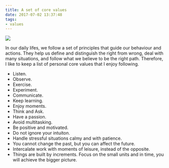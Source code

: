 ```yaml
---
title: A set of core values
date: 2017-07-02 13:37:48
tags:
- values
---
```


[![](https://instagram.fopo1-1.fna.fbcdn.net/t51.2885-15/e35/15625571_856037461205178_8153948961384693760_n.jpg)](https://www.instagram.com/p/BOXisP8lYGY/?taken-by=alxpnt)

In our daily lifes, we follow a set of principles that guide our behaviour and actions. They help us define and distinguish the right from wrong, deal with many situations, and follow what we believe to be the right path. Therefore, I like to keep a list of personal core values that I enjoy following. 

* Listen.
* Observe.
* Exercise.
* Experiment.  
* Communicate. 
* Keep learning.
* Enjoy moments.
* Think and Ask.
* Have a passion.
* Avoid multitasking.
* Be positive and motivated.
* Do not ignore your intuiton.
* Handle stressful situations calmy and with patience.
* You cannot change the past, but you can affect the future.
* Intercalate work with moments of leisure, instead of the opposite.
* Things are built by increments. Focus on the small units and in time, you will achieve the bigger picture.